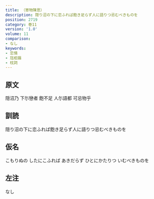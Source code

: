 ```yaml
---
title: （寄物陳思）
description: 隠り沼の下に恋ふれば飽き足らず人に語りつ忌むべきものを
position: 2719
category: 巻11
version: '1.0'
volume: 11
comparison:
- なし
keywords:
- 恋情
- 尫柜蹋
- 枕詞
---
```


## 原文

隠沼乃 下尓戀者 飽不足 人尓語都 可忌物乎

## 訓読

隠り沼の下に恋ふれば飽き足らず人に語りつ忌むべきものを

## 仮名

こもりぬの したにこふれば あきだらず ひとにかたりつ いむべきものを

## 左注

なし
